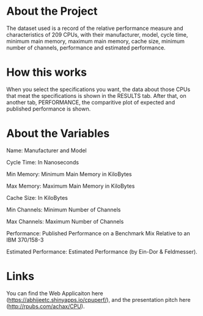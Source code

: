 # About the Project

The dataset used is a record of the relative performance measure and characteristics of 209 CPUs, with their manufacturer, model, cycle time, minimum main memory, maximum main memory, cache size, minimum number of channels, performance and estimated performance.

# How this works
When you select the specifications you want, the data about those CPUs that meat the specifications is shown in the RESULTS tab. After that, on another tab, PERFORMANCE, the comparitive plot of expected and published performance is shown.

# About the Variables

Name: Manufacturer and Model

Cycle Time:            In Nanoseconds

Min Memory:            Minimum Main Memory in KiloBytes

Max Memory:            Maximum Main Memory in KiloBytes

Cache Size:            In KiloBytes

Min Channels:          Minimum Number of Channels

Max Channels:          Maximum Number of Channels

Performance:           Published Performance on a Benchmark Mix Relative to an IBM 370/158-3

Estimated Performance: Estimated Performance (by Ein-Dor & Feldmesser).

# Links

You can find the Web Applicaiton here (https://abhijeetc.shinyapps.io/cpuperf/), and the presentation pitch here (http://rpubs.com/achax/CPU).
